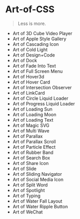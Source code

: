 # Art-of-CSS
> Less is more.

- Art of 3D Cube Video Player
- Art of Apple Style Gallery
- Art of Cascading Icon
- Art of Cold Light
- Art of Design+Code
- Art of Dock
- Art of Fade Into Text
- Art of Full Screen Menu
- Art of Hover3d
- Art of Hover Card
- Art of Intersection Observer
- Art of LinkCard
- Art of  Circle Liquid Loader
- Art of Progress Liquid Loader
- Art of Loading Sun
- Art of Loading Moon
- Art of Loading Text
- Art of Magic SVG
- Art of Multi Wave
- Art of Parallax
- Art of Parallax Scroll
- Art of Particle Effect
- Art of Rubber Band
- Art of Search Box
- Art of Share Icon
- Art of Slide
- Art of Sliding Navigator
- Art of Social Media Icon
- Art of Split Word
- Art of Spotlight
- Art of Typing
- Art of Water Fall Layout
- Art of Water Ripple Button
- Art of WeChat

